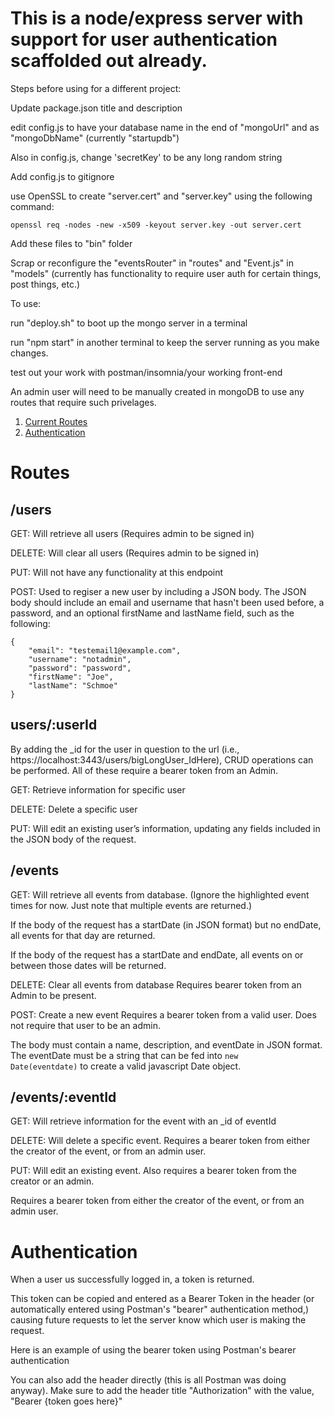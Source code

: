 # This is a node/express server with support for user authentication scaffolded out already.


Steps before using for a different project:

Update package.json title and description

edit config.js to have your database name in the end of "mongoUrl" and as "mongoDbName" (currently "startupdb")

Also in config.js, change 'secretKey' to be any long random string

Add config.js to gitignore

use OpenSSL to create "server.cert" and "server.key" using the following command:

`openssl req -nodes -new -x509 -keyout server.key -out server.cert`

Add these files to "bin" folder 

Scrap or reconfigure the "eventsRouter" in "routes" and "Event.js" in "models" (currently has functionality to require user auth for certain things, post things, etc.)




To use:

run "deploy.sh" to boot up the mongo server in a terminal

run "npm start" in another terminal to keep the server running as you make changes.

test out your work with postman/insomnia/your working front-end


An admin user will need to be manually created in mongoDB to use any routes that require such privelages.


1. [Current Routes](#routes)
2. [Authentication](#authentication)

# <a name="routes">Routes</a>

## /users
GET: Will retrieve all users (Requires admin to be signed in)

DELETE: Will clear all users (Requires admin to be signed in)

PUT: Will not have any functionality at this endpoint

POST: Used to regiser a new user by including a JSON body. The JSON body should include an email and username that hasn't been used before, a password, and an optional firstName and lastName field, such as the following:
```
{
    "email": "testemail1@example.com",
    "username": "notadmin",
    "password": "password",
    "firstName": "Joe",
    "lastName": "Schmoe"
}
```

## users/:userId

By adding the _id for the user in question to the url (i.e., https://localhost:3443/users/bigLongUser_IdHere), CRUD operations can be performed. All of these require a bearer token from an Admin.

GET: Retrieve information for specific user

DELETE: Delete a specific user

PUT: Will edit an existing user’s information, updating any fields included in the JSON body of the request.

## /events
GET: Will retrieve all events from database. (Ignore the highlighted event times for now. Just note that multiple events are returned.)



If the body of the request has a startDate (in JSON format) but no endDate, all events for that day are returned.

If the body of the request has a startDate and endDate, all events on or between those dates will be returned.


DELETE: Clear all events from database
Requires bearer token from an Admin to be present.

POST: Create a new event
Requires a bearer token from a valid user. Does not require that user to be an admin.

The body must contain a name, description, and eventDate in JSON format. The eventDate must be a string that can be fed into <code>new Date(eventdate)</code> to create a valid javascript Date object.

## /events/:eventId
GET: Will retrieve information for the event with an _id of eventId

DELETE: Will delete a specific event. Requires a bearer token from either the creator of the event, or from an admin user.

PUT: Will edit an existing event. Also requires a bearer token from the creator or an admin.

Requires a bearer token from either the creator of the event, or from an admin user.

# <a name='authentication'>Authentication</a>

When a user us successfully logged in, a token is returned.

This token can be copied and entered as a Bearer Token in the header (or automatically entered using Postman's "bearer" authentication method,) causing future requests to let the server know which user is making the request.

Here is an example of using the bearer token using Postman's bearer authentication

You can also add the header directly (this is all Postman was doing anyway). Make sure to add the header title "Authorization" with the value, "Bearer {token goes here}"
